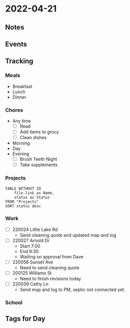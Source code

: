 # 2022-04-21
## Notes

## Events

## Tracking
### Meals
- Breakfast
- Lunch
- Dinner

### Chores
- Any time
	- [ ] Read
	- [ ] Add items to grocy
	- [ ] Clean dishes
- Morning
- Day
- Evening
	- [ ] Brush Teeth Night
	- [ ] Take supplements

### Projects
```dataview
TABLE WITHOUT ID
	file.link as Name,
	status as Status
FROM "Projects"
SORT status desc
```

### Work
- [ ] 220024 Little Lake Rd
	- Send cleaning quote and updated map and log
- [ ] 220027 Arnold Dr
	- Start 7:00
	- End 9:30
	- Waiting on approval from Dave
- [ ] 220058 Sunset Ave
	- Need to send cleaning quote
- [ ] 200125 Williams St
	- Need to finish revisions today
- [ ] 220039 Cathy Ln
	- Send map and log to PM, septic not connected yet.

### School

## Tags for Day